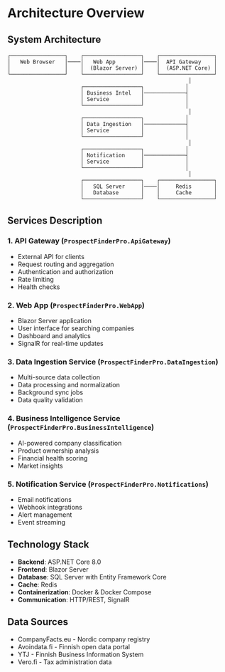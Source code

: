 # Architecture Overview

## System Architecture

```
┌─────────────────┐    ┌──────────────────┐    ┌─────────────────┐
│   Web Browser   │────│   Web App        │────│  API Gateway    │
│                 │    │  (Blazor Server) │    │  (ASP.NET Core) │
└─────────────────┘    └──────────────────┘    └─────────────────┘
                                                         │
                       ┌──────────────────┐             │
                       │ Business Intel   │─────────────┤
                       │ Service          │             │
                       └──────────────────┘             │
                                                         │
                       ┌──────────────────┐             │
                       │ Data Ingestion   │─────────────┤
                       │ Service          │             │
                       └──────────────────┘             │
                                                         │
                       ┌──────────────────┐             │
                       │ Notification     │─────────────┤
                       │ Service          │             │
                       └──────────────────┘             │
                                                         │
                       ┌──────────────────┐    ┌─────────────────┐
                       │   SQL Server     │────│     Redis       │
                       │   Database       │    │     Cache       │
                       └──────────────────┘    └─────────────────┘
```

## Services Description

### 1. API Gateway (`ProspectFinderPro.ApiGateway`)
- External API for clients
- Request routing and aggregation
- Authentication and authorization
- Rate limiting
- Health checks

### 2. Web App (`ProspectFinderPro.WebApp`) 
- Blazor Server application
- User interface for searching companies
- Dashboard and analytics
- SignalR for real-time updates

### 3. Data Ingestion Service (`ProspectFinderPro.DataIngestion`)
- Multi-source data collection
- Data processing and normalization
- Background sync jobs
- Data quality validation

### 4. Business Intelligence Service (`ProspectFinderPro.BusinessIntelligence`)
- AI-powered company classification
- Product ownership analysis
- Financial health scoring
- Market insights

### 5. Notification Service (`ProspectFinderPro.Notifications`)
- Email notifications
- Webhook integrations  
- Alert management
- Event streaming

## Technology Stack

- **Backend**: ASP.NET Core 8.0
- **Frontend**: Blazor Server
- **Database**: SQL Server with Entity Framework Core
- **Cache**: Redis
- **Containerization**: Docker & Docker Compose
- **Communication**: HTTP/REST, SignalR

## Data Sources

- CompanyFacts.eu - Nordic company registry
- Avoindata.fi - Finnish open data portal
- YTJ - Finnish Business Information System
- Vero.fi - Tax administration data
